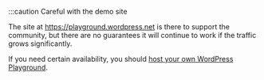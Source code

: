 :::caution Careful with the demo site

The site at https://playground.wordpress.net is there to support the community, but there are no guarantees it will continue to work if the traffic grows significantly.

If you need certain availability, you should [host your own WordPress Playground](/developers/23-architecture/18-host-your-own-playground.md).
